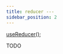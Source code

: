 ```yaml
---
title: reducer ---
sidebar_position: 2
---
```


[useReducer()](https://react.dev/reference/react/useReducer);

TODO
